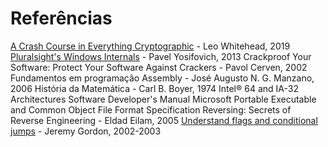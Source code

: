 # Referências

[A Crash Course in Everything Cryptographic](https://medium.com/@lduck11007/a-crash-course-in-everything-cryptographic-50daa0fda482) - Leo Whitehead, 2019
[Pluralsight's Windows Internals](https://app.pluralsight.com/library/courses/windows-internals) - Pavel Yosifovich, 2013
Crackproof Your Software: Protect Your Software Against Crackers - Pavol Cerven, 2002
Fundamentos em programação Assembly - José Augusto N. G. Manzano, 2006
História da Matemática - Carl B. Boyer, 1974
Intel® 64 and IA-32 Architectures Software Developer's Manual
Microsoft Portable Executable and Common Object File Format Specification
Reversing: Secrets of Reverse Engineering - Eldad Eilam, 2005
[Understand flags and conditional jumps](http://www.godevtool.com/GoasmHelp/usflags.htm) - Jeremy Gordon, 2002-2003